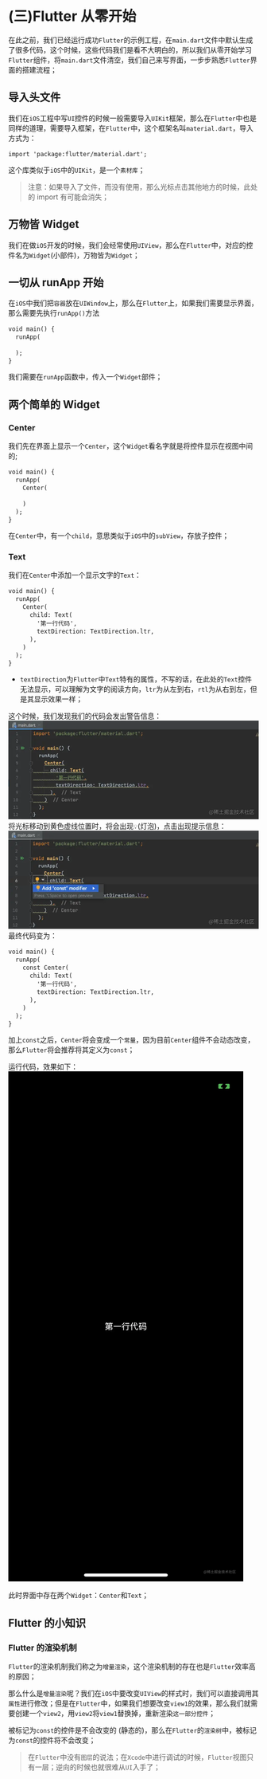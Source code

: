 # (三)Flutter 从零开始

在此之前，我们已经运行成功`Flutter`的示例工程，在`main.dart`文件中默认生成了很多代码，这个时候，这些代码我们是看不大明白的，所以我们从零开始学习`Flutter`组件，将`main.dart`文件清空，我们自己来写界面，一步步熟悉`Flutter`界面的搭建流程；

## 导入头文件

我们在`iOS`工程中写`UI`控件的时候一般需要导入`UIKit`框架，那么在`Flutter`中也是同样的道理，需要导入框架，在`Flutter`中，这个框架名叫`material.dart`，导入方式为：

```
import 'package:flutter/material.dart';
```

这个库类似于`iOS`中的`UIKit`，是一个`素材库`；

> 注意：如果导入了文件，而没有使用，那么光标点击其他地方的时候，此处的 import 有可能会消失；

## 万物皆 Widget

我们在做`iOS`开发的时候，我们会经常使用`UIView`，那么在`Flutter`中，对应的控件名为`Widget`(小部件)，万物皆为`Widget`；

## 一切从 runApp 开始

在`iOS`中我们把`容器`放在`UIWindow`上，那么在`Flutter`上，如果我们需要显示界面，那么需要先执行`runApp()`方法

```
void main() {
  runApp(

  );
}
```

我们需要在`runApp`函数中，传入一个`Widget`部件；

## 两个简单的 Widget

### Center

我们先在界面上显示一个`Center`，这个`Widget`看名字就是将控件显示在视图中间的;

```
void main() {
  runApp(
    Center(

    )
  );
}
```

在`Center`中，有一个`child`，意思类似于`iOS`中的`subView`，存放子控件；

### Text

我们在`Center`中添加一个显示文字的`Text`：

```
void main() {
  runApp(
    Center(
      child: Text(
        '第一行代码',
        textDirection: TextDirection.ltr,
      ),
    )
  );
}
```

- `textDirection`为`Flutter`中`Text`特有的属性，不写的话，在此处的`Text`控件无法显示，可以理解为文字的阅读方向，`ltr`为从左到右，`rtl`为从右到左，但是其显示效果一样；

这个时候，我们发现我们的代码会发出警告信息： ![](./static/acb78b695b224ec9af57fd976fd59e3e~tplv-k3u1fbpfcp-zoom-in-crop-mark-1512-0-0-0.png) 将光标移动到黄色虚线位置时，将会出现`💡`(灯泡)，点击出现提示信息： ![](./static/67dbc32b58e94989a818f9d18a6a04ab~tplv-k3u1fbpfcp-zoom-in-crop-mark-1512-0-0-0.png) 最终代码变为：

```
void main() {
  runApp(
    const Center(
      child: Text(
        '第一行代码',
        textDirection: TextDirection.ltr,
      ),
    )
  );
}
```

加上`const`之后，`Center`将会变成一个`常量`，因为目前`Center`组件不会动态改变，那么`Flutter`将会推荐将其定义为`const`； ​

运行代码，效果如下： ![](./static/1452331535464ee394c5914f3b9abc76~tplv-k3u1fbpfcp-zoom-in-crop-mark-1512-0-0-0.png)

此时界面中存在两个`Widget`：`Center`和`Text`；

## Flutter 的小知识

### Flutter 的渲染机制

`Flutter`的渲染机制我们称之为`增量渲染`，这个渲染机制的存在也是`Flutter`效率高的原因； ​

那么什么是`增量渲染`呢？我们在`iOS`中要改变`UIView`的样式时，我们可以直接调用其`属性`进行修改；但是在`Flutter`中，如果我们想要改变`view1`的效果，那么我们就需要创建一个`view2`，用`view2`将`view1`替换掉，重新渲染`这一部分控件`； ​

被标记为`const`的控件是不会改变的 (静态的)，那么在`Flutter`的`渲染树`中，被标记为`const`的控件将不会改变； ​

> 在`Flutter`中没有`图层`的说法；在`Xcode`中进行调试的时候，`Flutter`视图只有一层；逆向的时候也就很难从`UI`入手了；
